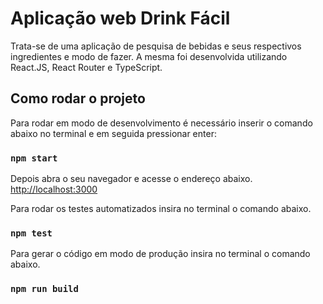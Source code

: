 # Aplicação web Drink Fácil

Trata-se de uma aplicação de pesquisa de bebidas e seus respectivos ingredientes e modo de fazer. A mesma foi desenvolvida utilizando React.JS, React Router e TypeScript.

## Como rodar o projeto

Para rodar em modo de desenvolvimento é necessário inserir o comando abaixo no terminal e em seguida pressionar enter:

### `npm start`

Depois abra o seu navegador e acesse o endereço abaixo.\
[http://localhost:3000](http://localhost:3000)

Para rodar os testes automatizados insira no terminal o comando abaixo.

### `npm test`

Para gerar o código em modo de produção insira no terminal o comando abaixo.

### `npm run build`
